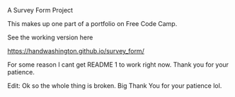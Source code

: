 A Survey Form Project

This makes up one part of a portfolio on Free Code Camp.

See the working version here

https://handwashington.github.io/survey_form/

For some reason I cant get README 1 to work right now. Thank you for your patience.

Edit: Ok so the whole thing is broken. Big Thank You for your patience lol.
